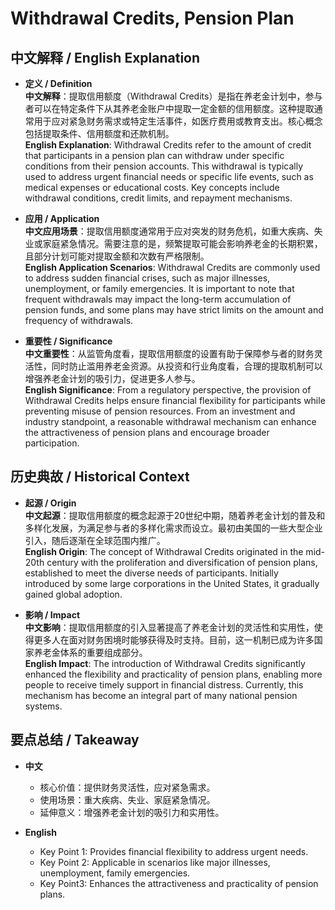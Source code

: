 # Withdrawal Credits, Pension Plan

## 中文解释 / English Explanation

* **定义 / Definition**  
  **中文解释**：提取信用额度（Withdrawal Credits）是指在养老金计划中，参与者可以在特定条件下从其养老金账户中提取一定金额的信用额度。这种提取通常用于应对紧急财务需求或特定生活事件，如医疗费用或教育支出。核心概念包括提取条件、信用额度和还款机制。  
  **English Explanation**: Withdrawal Credits refer to the amount of credit that participants in a pension plan can withdraw under specific conditions from their pension accounts. This withdrawal is typically used to address urgent financial needs or specific life events, such as medical expenses or educational costs. Key concepts include withdrawal conditions, credit limits, and repayment mechanisms.

* **应用 / Application**  
  **中文应用场景**：提取信用额度通常用于应对突发的财务危机，如重大疾病、失业或家庭紧急情况。需要注意的是，频繁提取可能会影响养老金的长期积累，且部分计划可能对提取金额和次数有严格限制。  
  **English Application Scenarios**: Withdrawal Credits are commonly used to address sudden financial crises, such as major illnesses, unemployment, or family emergencies. It is important to note that frequent withdrawals may impact the long-term accumulation of pension funds, and some plans may have strict limits on the amount and frequency of withdrawals.

* **重要性 / Significance**  
  **中文重要性**：从监管角度看，提取信用额度的设置有助于保障参与者的财务灵活性，同时防止滥用养老金资源。从投资和行业角度看，合理的提取机制可以增强养老金计划的吸引力，促进更多人参与。  
  **English Significance**: From a regulatory perspective, the provision of Withdrawal Credits helps ensure financial flexibility for participants while preventing misuse of pension resources. From an investment and industry standpoint, a reasonable withdrawal mechanism can enhance the attractiveness of pension plans and encourage broader participation.

## 历史典故 / Historical Context

* **起源 / Origin**  
  **中文起源**：提取信用额度的概念起源于20世纪中期，随着养老金计划的普及和多样化发展，为满足参与者的多样化需求而设立。最初由美国的一些大型企业引入，随后逐渐在全球范围内推广。  
  **English Origin**: The concept of Withdrawal Credits originated in the mid-20th century with the proliferation and diversification of pension plans, established to meet the diverse needs of participants. Initially introduced by some large corporations in the United States, it gradually gained global adoption.

* **影响 / Impact**  
  **中文影响**：提取信用额度的引入显著提高了养老金计划的灵活性和实用性，使得更多人在面对财务困境时能够获得及时支持。目前，这一机制已成为许多国家养老金体系的重要组成部分。  
  **English Impact**: The introduction of Withdrawal Credits significantly enhanced the flexibility and practicality of pension plans, enabling more people to receive timely support in financial distress. Currently, this mechanism has become an integral part of many national pension systems.

## 要点总结 / Takeaway

* **中文**  
  - 核心价值：提供财务灵活性，应对紧急需求。
  - 使用场景：重大疾病、失业、家庭紧急情况。
  - 延伸意义：增强养老金计划的吸引力和实用性。

* **English**  
  - Key Point 1: Provides financial flexibility to address urgent needs.
  - Key Point 2: Applicable in scenarios like major illnesses, unemployment, family emergencies.
   - Key Point3: Enhances the attractiveness and practicality of pension plans.